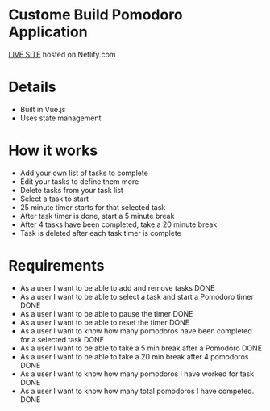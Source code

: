 # Custome Build Pomodoro Application
[LIVE SITE](https://coby-yates-pomodoro-app.netlify.com) hosted on Netlify.com

# Details
- Built in Vue.js
- Uses state management

# How it works
- Add your own list of tasks to complete
- Edit your tasks to define them more
- Delete tasks from your task list
- Select a task to start
- 25 minute timer starts for that selected task
- After task timer is done, start a 5 minute break
- After 4 tasks have been completed, take a 20 minute break
- Task is deleted after each task timer is complete



# Requirements
- As a user I want to be able to add and remove tasks                                   DONE
- As a user I want to be able to select a task and start a Pomodoro timer               DONE
- As a user I want to be able to pause the timer                                        DONE
- As a user I want to be able to reset the timer                                        DONE
- As a user I want to know how many pomodoros have been completed for a selected task   DONE
- As a user I want to be able to take a 5 min break after a Pomodoro                    DONE
- As a user I want to be able to take a 20 min break after 4 pomodoros                  DONE
- As a user I want to know how many pomodoros I have worked for task                    DONE
- As a user I want to know how many total pomodoros I have competed.                    DONE